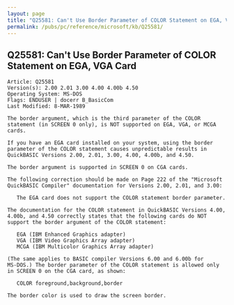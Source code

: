 ```yaml
---
layout: page
title: "Q25581: Can't Use Border Parameter of COLOR Statement on EGA, VGA Card"
permalink: /pubs/pc/reference/microsoft/kb/Q25581/
---
```


## Q25581: Can't Use Border Parameter of COLOR Statement on EGA, VGA Card

	Article: Q25581
	Version(s): 2.00 2.01 3.00 4.00 4.00b 4.50
	Operating System: MS-DOS
	Flags: ENDUSER | docerr B_BasicCom
	Last Modified: 8-MAR-1989
	
	The border argument, which is the third parameter of the COLOR
	statement (in SCREEN 0 only), is NOT supported on EGA, VGA, or MCGA
	cards.
	
	If you have an EGA card installed on your system, using the border
	parameter of the COLOR statement causes unpredictable results in
	QuickBASIC Versions 2.00, 2.01, 3.00, 4.00, 4.00b, and 4.50.
	
	The border argument is supported in SCREEN 0 on CGA cards.
	
	The following correction should be made on Page 222 of the "Microsoft
	QuickBASIC Compiler" documentation for Versions 2.00, 2.01, and 3.00:
	
	   The EGA card does not support the COLOR statement border parameter.
	
	The documentation for the COLOR statement in QuickBASIC Versions 4.00,
	4.00b, and 4.50 correctly states that the following cards do NOT
	support the border argument of the COLOR statement:
	
	   EGA (IBM Enhanced Graphics adapter)
	   VGA (IBM Video Graphics Array adapter)
	   MCGA (IBM Multicolor Graphics Array adapter)
	
	(The same applies to BASIC compiler Versions 6.00 and 6.00b for
	MS-DOS.) The border parameter of the COLOR statement is allowed only
	in SCREEN 0 on the CGA card, as shown:
	
	   COLOR foreground,background,border
	
	The border color is used to draw the screen border.
